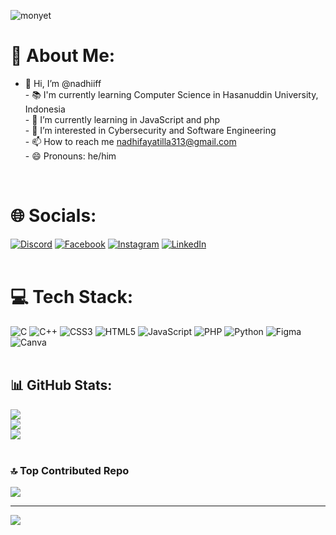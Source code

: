 ![monyet](https://media4.giphy.com/media/v1.Y2lkPTc5MGI3NjExbTF6NW11ZGd1cTJkZm53cm5zdzAwaXRpOW1oMGYyYm5xZ2dmaGowZCZlcD12MV9pbnRlcm5hbF9naWZfYnlfaWQmY3Q9Zw/5Zesu5VPNGJlm/giphy.gif)

 # 💫 About Me:
- 👋 Hi, I’m @nadhiiff<br>- 📚 I'm currently learning Computer Science in Hasanuddin University, Indonesia<br>- 🌱 I’m currently learning in JavaScript and php<br>- 👀 I’m interested in Cybersecurity and Software Engineering<br>- 📫 How to reach me nadhifayatilla313@gmail.com<br>- 😄 Pronouns: he/him<br>
<br>

# 🌐 Socials:
[![Discord](https://img.shields.io/badge/Discord-%237289DA.svg?logo=discord&logoColor=white)](https://discord.gg/nadhif0649_55396) [![Facebook](https://img.shields.io/badge/Facebook-%231877F2.svg?logo=Facebook&logoColor=white)](https://facebook.com/profile.php?id=61554905876492) [![Instagram](https://img.shields.io/badge/Instagram-%23E4405F.svg?logo=Instagram&logoColor=white)](https://instagram.com/nadhiftmma) [![LinkedIn](https://img.shields.io/badge/LinkedIn-%230077B5.svg?logo=linkedin&logoColor=white)](https://linkedin.com/in/nadhiftamma-ayatilla-a-p-47158834b/) 
<br>
<br>

# 💻 Tech Stack:
![C](https://img.shields.io/badge/c-%2300599C.svg?style=for-the-badge&logo=c&logoColor=white) ![C++](https://img.shields.io/badge/c++-%2300599C.svg?style=for-the-badge&logo=c%2B%2B&logoColor=white) ![CSS3](https://img.shields.io/badge/css3-%231572B6.svg?style=for-the-badge&logo=css3&logoColor=white) ![HTML5](https://img.shields.io/badge/html5-%23E34F26.svg?style=for-the-badge&logo=html5&logoColor=white) ![JavaScript](https://img.shields.io/badge/javascript-%23323330.svg?style=for-the-badge&logo=javascript&logoColor=%23F7DF1E) ![PHP](https://img.shields.io/badge/php-%23777BB4.svg?style=for-the-badge&logo=php&logoColor=white) ![Python](https://img.shields.io/badge/python-3670A0?style=for-the-badge&logo=python&logoColor=ffdd54) ![Figma](https://img.shields.io/badge/figma-%23F24E1E.svg?style=for-the-badge&logo=figma&logoColor=white) ![Canva](https://img.shields.io/badge/Canva-%2300C4CC.svg?style=for-the-badge&logo=Canva&logoColor=white)
<br>
<br>

## 📊 GitHub Stats:
![](https://github-readme-stats.vercel.app/api?username=nadhiiff&theme=algolia&hide_border=false&include_all_commits=false&count_private=false)<br/>
![](https://nirzak-streak-stats.vercel.app/?user=nadhiiff&theme=algolia&hide_border=false)<br/>
![](https://github-readme-stats.vercel.app/api/top-langs/?username=nadhiiff&theme=algolia&hide_border=false&include_all_commits=false&count_private=false&layout=compact)
<br>
<br>

### 🔝 Top Contributed Repo
![](https://github-contributor-stats.vercel.app/api?username=nadhiiff&limit=5&theme=algolia&combine_all_yearly_contributions=true)

---
[![](https://visitcount.itsvg.in/api?id=nadhiiff&icon=0&color=0)](https://visitcount.itsvg.in)

